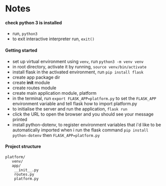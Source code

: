 # Notes

#### check python 3 is installed
- run, `python3`
- to exit interactive interpreter run, `exit()`


#### Getting started

- set up virtual environment using `venv`, run `python3 -m venv venv`
- in root directory, activate it by running, `source venv/bin/activate`
- install flask in the activated environment, run `pip install flask`
- create app package dir
- create __init__ module
- create routes module 
- create main application module, platform
- in the terminal, run `export FLASK_APP=platform.py` to set the `FLASK_APP` environment variable and tell flask how to import platform.py
- to initialise the server and run the application, `flask run`
- click the URL to open the browser and you should see your message printed
- install python-dotenv, to register environment variables that i'd like to be automatically imported when i run the flask command `pip install python-dotenv` then `FLASK_APP=platform.py
`

#### Project structure
```
platform/
   venv/
   app/
    __init__.py
    routes.py
    platform.py
```